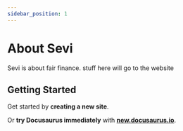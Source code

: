 ```yaml
---
sidebar_position: 1
---
```


# About Sevi

Sevi is about fair finance.
stuff here will go to the website

## Getting Started

Get started by **creating a new site**.

Or **try Docusaurus immediately** with **[new.docusaurus.io](https://new.docusaurus.io)**.

